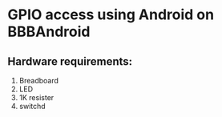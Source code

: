 GPIO access using Android on BBBAndroid
==============================

Hardware requirements:
-----------------------------

1. Breadboard
2. LED
3. 1K resister
4. switchd